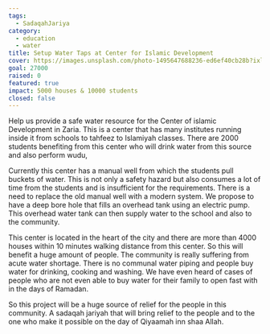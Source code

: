 ```yaml
---
tags:
  - SadaqahJariya
category:
  - education
  - water
title: Setup Water Taps at Center for Islamic Development
cover: https://images.unsplash.com/photo-1495647688236-ed6ef40cb28b?ixlib=rb-1.2.1&ixid=MnwxMjA3fDB8MHxwaG90by1wYWdlfHx8fGVufDB8fHx8&auto=format&fit=crop&w=2342&q=80
goal: 27000
raised: 0
featured: true
impact: 5000 houses & 10000 students
closed: false
---
```

<!--StartFragment-->

Help us provide a safe water resource for the Center of islamic Development in Zaria. This is a center that has many institutes running inside it from schools to tahfeez to Islamiyah classes. There are 2000 students benefiting from this center who will drink water from this source and also perform wudu,



Currently this center has a manual well from which the students pull buckets of water. This is not only a safety hazard but also consumes a lot of time from the students and is insufficient for the requirements. There is a need to replace the old manual well with a modern system. We propose to have a deep bore hole that fills an overhead tank using an electric pump. This overhead water tank can then supply water to the school and also to the community.



This center is located in the heart of the city and there are more than 4000 houses within 10 minutes walking distance from this center. So this will benefit a huge amount of people. The community is really suffering from acute water shortage. There is no communal water piping and people buy water for drinking, cooking and washing. We have even heard of cases of people who are not even able to buy water for their family to open fast with in the days of Ramadan. 



So this project will be a huge source of relief for the people in this community. A sadaqah jariyah that will bring relief to the people and to the one who make it possible on the day of Qiyaamah inn shaa Allah.



<!--EndFragment-->